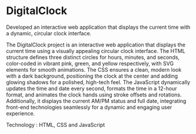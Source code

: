 # DigitalClock
Developed an interactive web application that displays the current time with a dynamic, circular clock interface.

The DigitalClock project is an interactive web application that displays the current time using a visually appealing circular clock interface. The HTML structure defines three distinct circles for hours, minutes, and seconds, color-coded in vibrant pink, green, and yellow respectively, with SVG elements for smooth animations. The CSS ensures a clean, modern look with a dark background, positioning the clock at the center and adding glowing shadows for a polished, high-tech feel. The JavaScript dynamically updates the time and date every second, formats the time in a 12-hour format, and animates the clock hands using stroke offsets and rotations. Additionally, it displays the current AM/PM status and full date, integrating front-end technologies seamlessly for a dynamic and engaging user experience.

Technology : HTML, CSS and JavaScript
